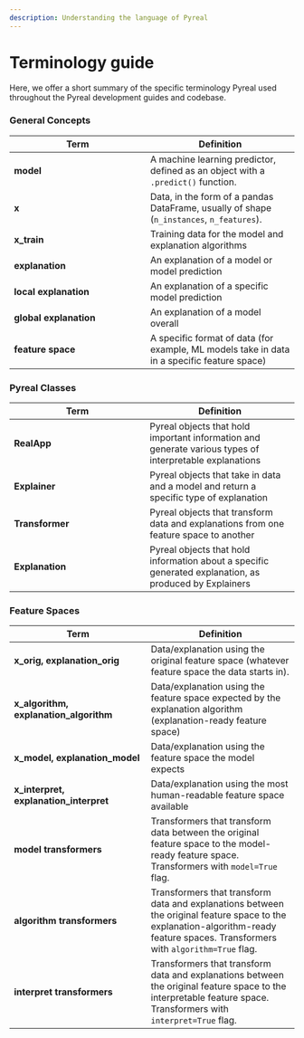 ```yaml
---
description: Understanding the language of Pyreal
---
```


# Terminology guide

Here, we offer a short summary of the specific terminology Pyreal used throughout the Pyreal development guides and codebase.

### General Concepts

<table><thead><tr><th width="225">Term</th><th>Definition</th></tr></thead><tbody><tr><td><strong>model</strong></td><td>A machine learning predictor, defined as an object with a <code>.predict()</code> function.</td></tr><tr><td><strong>x</strong></td><td> Data, in the form of a pandas DataFrame, usually of shape (<code>n_instances</code>, <code>n_features</code>).</td></tr><tr><td><strong>x_train</strong></td><td>Training data for the model and explanation algorithms</td></tr><tr><td><strong>explanation</strong></td><td>An explanation of a model or model prediction</td></tr><tr><td><strong>local explanation</strong></td><td>An explanation of a specific model prediction</td></tr><tr><td><strong>global explanation</strong></td><td>An explanation of a model overall</td></tr><tr><td><strong>feature space</strong></td><td>A specific format of data (for example, ML models take in data in a specific feature space)</td></tr></tbody></table>

### Pyreal Classes

<table><thead><tr><th width="224">Term</th><th>Definition</th></tr></thead><tbody><tr><td><strong>RealApp</strong></td><td>Pyreal objects that hold important information and generate various types of interpretable explanations</td></tr><tr><td><strong>Explainer</strong></td><td>Pyreal objects that take in data and a model and return a specific type of explanation</td></tr><tr><td><strong>Transformer</strong></td><td>Pyreal objects that transform data and explanations from one feature space to another</td></tr><tr><td><strong>Explanation</strong></td><td>Pyreal objects that hold information about a specific generated explanation, as produced by Explainers</td></tr></tbody></table>

### Feature Spaces

<table><thead><tr><th width="226">Term</th><th>Definition</th></tr></thead><tbody><tr><td><strong>x_orig, explanation_orig</strong></td><td>Data/explanation using the original feature space (whatever feature space the data starts in).</td></tr><tr><td><strong>x_algorithm, explanation_algorithm</strong></td><td>Data/explanation using the feature space expected by the explanation algorithm (explanation-ready feature space)</td></tr><tr><td><strong>x_model, explanation_model</strong></td><td>Data/explanation using the feature space the model expects</td></tr><tr><td><strong>x_interpret, explanation_interpret</strong></td><td>Data/explanation using the most human-readable feature space available</td></tr><tr><td><strong>model transformers</strong></td><td>Transformers that transform data between the original feature space to the model-ready feature space. Transformers with <code>model=True</code> flag.</td></tr><tr><td><strong>algorithm transformers</strong></td><td>Transformers that transform data and explanations between the original feature space to the explanation-algorithm-ready feature spaces. Transformers with <code>algorithm=True</code> flag.</td></tr><tr><td><strong>interpret transformers</strong></td><td>Transformers that transform data and explanations between the original feature space to the interpretable feature space. Transformers with <code>interpret=True</code> flag.</td></tr></tbody></table>
